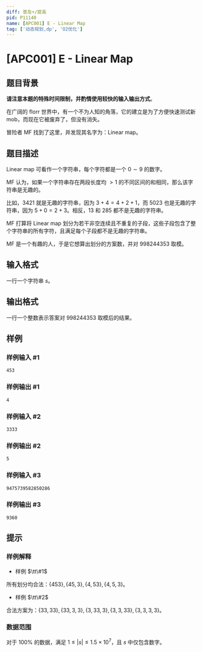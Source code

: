 ```yaml
---
diff: 普及+/提高
pid: P11140
name: [APC001] E - Linear Map
tag: ['动态规划,dp', 'O2优化']
---
```

# [APC001] E - Linear Map
## 题目背景

**请注意本题的特殊时间限制，并酌情使用较快的输入输出方式**。

在广阔的 florr 世界中，有一个不为人知的角落，它的建立是为了方便快速测试新 mob，而现在它被废弃了，但没有消失。

冒险者 MF 找到了这里，并发现其名字为：Linear map。
## 题目描述

Linear map 可看作一个字符串，每个字符都是一个 $0\sim 9$ 的数字。

MF 认为，如果一个字符串存在两段长度均 $>1$ 的不同区间的和相同，那么该字符串是无趣的。

比如，$3421$ 就是无趣的字符串，因为 $3+4=4+2+1$，而 $5023$ 也是无趣的字符串，因为 $5+0=2+3$。相反，$13$ 和 $285$ 都不是无趣的字符串。

MF 打算将 Linear map 划分为若干非空连续且不重复的子段，这些子段包含了整个字符串的所有字符，且满足每个子段都不是无趣的字符串。

MF 是一个有趣的人，于是它想算出划分的方案数，并对 $998244353$ 取模。
## 输入格式

一行一个字符串 $s$。
## 输出格式

一行一个整数表示答案对 $998244353$ 取模后的结果。
## 样例

### 样例输入 #1
```
453
```
### 样例输出 #1
```
4
```
### 样例输入 #2
```
3333
```
### 样例输出 #2
```
5
```
### 样例输入 #3
```
9475739582850286
```
### 样例输出 #3
```
9360
```
## 提示

### 样例解释

- 样例 $\tt\#1$
	
所有划分均合法：$\{453\},\{45,3\},\{4,53\},\{4,5,3\}$。

- 样例 $\tt\#2$
	
合法方案为：$\{33,33\},\{33,3,3\},\{3,33,3\},\{3,3,33\},\{3,3,3,3\}$。

### 数据范围

对于 $100\%$ 的数据，满足 $1\le |s|\le 1.5\times 10^7$，且 $s$ 中仅包含数字。
